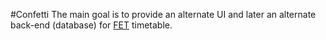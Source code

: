 #Confetti
The main goal is to provide an alternate UI and later an alternate back-end (database) for [FET](http://lalescu.ro/liviu/fet/) timetable.
